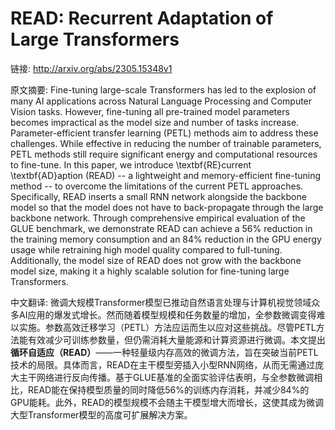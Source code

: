 # READ: Recurrent Adaptation of Large Transformers

链接: http://arxiv.org/abs/2305.15348v1

原文摘要:
Fine-tuning large-scale Transformers has led to the explosion of many AI
applications across Natural Language Processing and Computer Vision tasks.
However, fine-tuning all pre-trained model parameters becomes impractical as
the model size and number of tasks increase. Parameter-efficient transfer
learning (PETL) methods aim to address these challenges. While effective in
reducing the number of trainable parameters, PETL methods still require
significant energy and computational resources to fine-tune. In this paper, we
introduce \textbf{RE}current \textbf{AD}aption (READ) -- a lightweight and
memory-efficient fine-tuning method -- to overcome the limitations of the
current PETL approaches. Specifically, READ inserts a small RNN network
alongside the backbone model so that the model does not have to back-propagate
through the large backbone network. Through comprehensive empirical evaluation
of the GLUE benchmark, we demonstrate READ can achieve a $56\%$ reduction in
the training memory consumption and an $84\%$ reduction in the GPU energy usage
while retraining high model quality compared to full-tuning. Additionally, the
model size of READ does not grow with the backbone model size, making it a
highly scalable solution for fine-tuning large Transformers.

中文翻译:
微调大规模Transformer模型已推动自然语言处理与计算机视觉领域众多AI应用的爆发式增长。然而随着模型规模和任务数量的增加，全参数微调变得难以实施。参数高效迁移学习（PETL）方法应运而生以应对这些挑战。尽管PETL方法能有效减少可训练参数量，但仍需消耗大量能源和计算资源进行微调。本文提出**循环自适应（READ）**——一种轻量级内存高效的微调方法，旨在突破当前PETL技术的局限。具体而言，READ在主干模型旁插入小型RNN网络，从而无需通过庞大主干网络进行反向传播。基于GLUE基准的全面实验评估表明，与全参数微调相比，READ能在保持模型质量的同时降低56%的训练内存消耗，并减少84%的GPU能耗。此外，READ的模型规模不会随主干模型增大而增长，这使其成为微调大型Transformer模型的高度可扩展解决方案。
